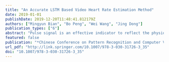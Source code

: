 ```yaml
---
title: "An Accurate LSTM Based Video Heart Rate Estimation Method"
date: 2019-01-01
publishDate: 2019-12-20T11:48:41.812179Z
authors: ["Mingyun Bian", "Bo Peng", "Wei Wang", "Jing Dong"]
publication_types: ["6"]
abstract: "Pulse signal is an effective indicator to reflect the physiological and physical state of the human body. There are many heart rate estimation methods in videos and most of them manually design algorithm to modeling noise signal, which is not enough to represent the actual distribution of noise. In this paper, we propose to train a two-layer LSTM to estimate pulse signals because long short-term memory (LSTM) can preserve useful signals by filtering out noise signals upon data-driven. In order to overcome the problem of insufficient heart rate public database, we propose to use quantities of synthetic signals which are generated by the algorithm we designed to pre-train the model and pure periodic signals are filtered from LSTM to calculate the heart rate. Experiential results on the public-domain database show the effectiveness of our proposed method that can be a reference for the heart rate estimation."
featured: false
publication: "*Chinese Conference on Pattern Recognition and Computer Vision (PRCV)*"
url_pdf: "http://link.springer.com/10.1007/978-3-030-31726-3_35"
doi: "10.1007/978-3-030-31726-3_35"
---
```


